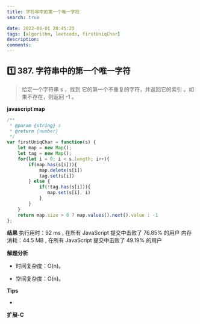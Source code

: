 ```yaml
---
title: 字符串中的第一个唯一字符
search: true

date: 2022-06-01 20:45:23
tags: [algorithm, leetcode, firstUniqChar]
description:
comments:
---
```


## 1️⃣ 387. 字符串中的第一个唯一字符

> 给定一个字符串 s ，找到 它的第一个不重复的字符，并返回它的索引 。如果不存在，则返回 -1 。



**javascript map**

```javascript
/**
 * @param {string} s
 * @return {number}
 */
var firstUniqChar = function(s) {
    let map = new Map();
    let tag = new Map();
    for(let i = 0; i < s.length; i++){
        if(map.has(s[i])){
            map.delete(s[i])
            tag.set(s[i])
        } else {
            if(!tag.has(s[i])){
               map.set(s[i], i)
            } 
        }
    }
    return map.size > 0 ? map.values().next().value : -1
};
```

**结果**
执行用时：92 ms , 在所有 JavaScript 提交中击败了 76.85% 的用户
内存消耗：44.5 MB , 在所有 JavaScript 提交中击败了 49.19% 的用户

**解题分析**
- 时间复杂度：O(n)。

- 空间复杂度：O(n)。

**Tips**

-  

**扩展-C**

```C

```

[]()